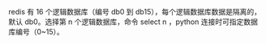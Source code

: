 redis 有 16 个逻辑数据库（编号 db0 到 db15），每个逻辑数据库数据是隔离的，默认 db0。选择第 n 个逻辑数据库，命令 select n ，python 连接时可指定数据库编号（0~15）。